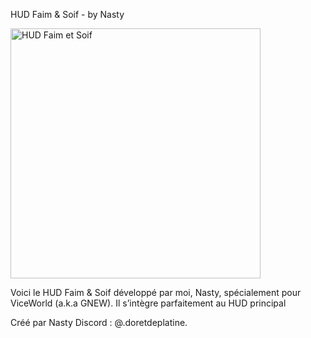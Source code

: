 HUD Faim & Soif - by Nasty

<img src="https://github.com/user-attachments/assets/660a5faf-a647-41ff-8aee-a14dd46cb81d" width="400" alt="HUD Faim et Soif" />

Voici le HUD Faim & Soif développé par moi, Nasty, spécialement pour ViceWorld (a.k.a GNEW).
Il s’intègre parfaitement au HUD principal

Créé par Nasty
Discord : @.doretdeplatine.
